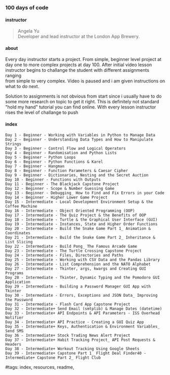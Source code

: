 ### 100 days of code

#### instructor
>Angela Yu  
Developer and lead instructor at the London App Brewery.  


#### about
Every day instructor starts a project. From simple, beginner level project at  
day one to more complex projects at day 100. After initial video lesson  
instructor begins to challange the student with different assignments ranging  
from simple to very complex. Video is paused and i am given instructions on  
what to do next.  

Solution to assignments is not obvious from start since i usually have to do  
some more research on topic to get it right. This is definitely not standard  
"hold my hand" tutorial you can find online. With every lesson instructor  
rises the level of challange to push  


#### index
```
Day 1 - Beginner - Working with Variables in Python to Manage Data
Day 2 - Beginner - Understanding Data Types and How to Manipulate Strings
Day 3 - Beginner - Control Flow and Logical Operators
Day 4 - Beginner - Randomisation and Python Lists
Day 5 - Beginner - Python Loops
Day 6 - Beginner - Python Functions & Karel
Day 7 - Beginner - Hangman
Day 8 - Beginner - Function Parameters & Caesar Cipher
Day 9 - Beginner - Dictionaries, Nesting and the Secret Auction
Day 10 - Beginner - Functions with Outputs
Day 11 - Beginner - The Blackjack Capstone Project
Day 12 - Beginner - Scope & Number Guessing Game
Day 13 - Beginner - Debugging_ How to Find and Fix Errors in your Code
Day 14 - Beginner - Higher Lower Game Project
Day 15 - Intermediate - Local Development Environment Setup & the Coffee Machine
Day 16 - Intermediate - Object Oriented Programming (OOP)
Day 17 - Intermediate - The Quiz Project & the Benefits of OOP
Day 18 - Intermediate - Turtle & the Graphical User Interface (GUI)
Day 19 - Intermediate - Instances, State and Higher Order Functions
Day 20 - Intermediate - Build the Snake Game Part 1_ Animation & Coordinates
Day 21 - Intermediate - Build the Snake Game Part 2_ Inheritance & List Slicing
Day 22 - Intermediate - Build Pong_ The Famous Arcade Game
Day 23 - Intermediate - The Turtle Crossing Capstone Project
Day 24 - Intermediate - Files, Directories and Paths
Day 25 - Intermediate - Working with CSV Data and the Pandas Library
Day 26 - Intermediate - List Comprehension and the NATO Alphabet
Day 27 - Intermediate - Tkinter, args, kwargs and Creating GUI Programs
Day 28 - Intermediate - Tkinter, Dynamic Typing and the Pomodoro GUI Application
Day 29 - Intermediate - Building a Password Manager GUI App with Tkinter
Day 30 - Intermediate - Errors, Exceptions and JSON Data_ Improving the Password
Day 31 - Intermediate - Flash Card App Capstone Project
Day 32 - Intermediate+ Send Email (smtplib) & Manage Dates (datetime)
Day 33 - Intermediate+ API Endpoints & API Parameters - ISS Overhead Notifier
Day 34 - Intermediate+ API Practice - Creating a GUI Quiz App
Day 35 - Intermediate+ Keys, Authentication & Environment Variables_ Send SMS
Day 36 - Intermediate+ Stock Trading News Alert Project
Day 37 - Intermediate+ Habit Tracking Project_ API Post Requests & Headers
Day 38 - Intermediate+ Workout Tracking Using Google Sheets
Day 39 - Intermediate+ Capstone Part 1_ Flight Deal Finder40 - Intermediate+ Capstone Part 2_ Flight Club

```




#tags: index, resources, readme,
